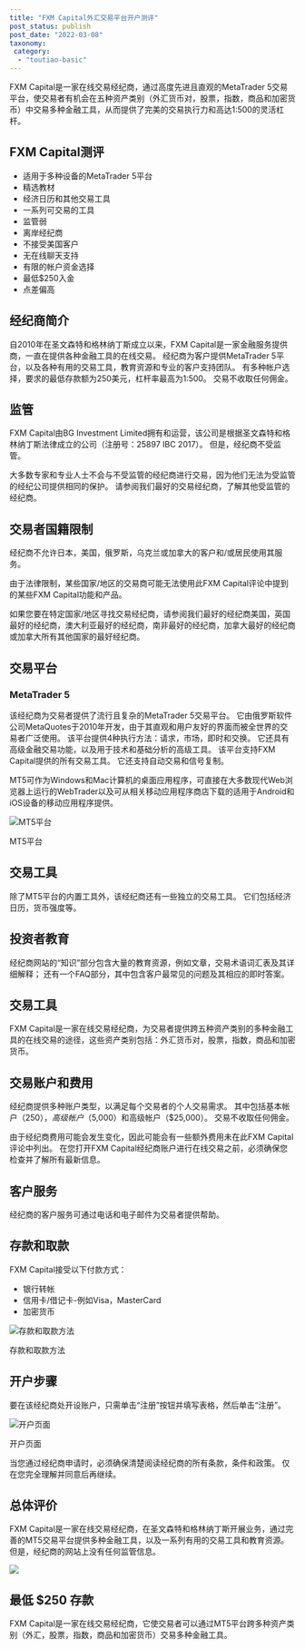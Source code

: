 ```yaml
---
title: "FXM Capital外汇交易平台开户测评"
post_status: publish
post_date: "2022-03-08"
taxonomy:
 category: 
  - "toutiao-basic"
---
```


FXM Capital是一家在线交易经纪商，通过高度先进且直观的MetaTrader 5交易平台，使交易者有机会在五种资产类别（外汇货币对，股票，指数，商品和加密货币）中交易多种金融工具，从而提供了完美的交易执行力和高达1:500的灵活杠杆。

## FXM Capital测评
- 适用于多种设备的MetaTrader 5平台
- 精选教材
- 经济日历和其他交易工具
- 一系列可交易的工具
- 监管弱
- 离岸经纪商
- 不接受美国客户
- 无在线聊天支持
- 有限的帐户资金选择
- 最低$250入金
- 点差偏高


## 经纪商简介

自2010年在圣文森特和格林纳丁斯成立以来，FXM Capital是一家金融服务提供商，一直在提供各种金融工具的在线交易。 经纪商为客户提供MetaTrader 5平台，以及各种有用的交易工具，教育资源和专业的客户支持团队。 有多种帐户选择，要求的最低存款额为250美元，杠杆率最高为1:500。 交易不收取任何佣金。

## 监管

FXM Capital由BG Investment Limited拥有和运营，该公司是根据圣文森特和格林纳丁斯法律成立的公司（注册号：25897 IBC 2017）。 但是，经纪商不受监管。

大多数专家和专业人士不会与不受监管的经纪商进行交易，因为他们无法为受监管的经纪公司提供相同的保护。 请参阅我们最好的交易经纪商，了解其他受监管的经纪商。

## 交易者国籍限制

经纪商不允许日本，美国，俄罗斯，乌克兰或加拿大的客户和/或居民使用其服务。

由于法律限制，某些国家/地区的交易商可能无法使用此FXM Capital评论中提到的某些FXM Capital功能和产品。

如果您要在特定国家/地区寻找交易经纪商，请参阅我们最好的经纪商美国，英国最好的经纪商，澳大利亚最好的经纪商，南非最好的经纪商，加拿大最好的经纪商或加拿大所有其他国家的最好经纪商。

## 交易平台

### MetaTrader 5

该经纪商为交易者提供了流行且复杂的MetaTrader 5交易平台。 它由俄罗斯软件公司MetaQuotes于2010年开发，由于其直观和用户友好的界面而被全世界的交易者广泛使用。 该平台提供4种执行方法：请求，市场，即时和交换。 它还具有高级金融交易功能，以及用于技术和基础分析的高级工具。 该平台支持FXM Capital提供的所有交易工具。 它还支持自动交易和信号复制。

MT5可作为Windows和Mac计算机的桌面应用程序，可直接在大多数现代Web浏览器上运行的WebTrader以及可从相关移动应用程序商店下载的适用于Android和iOS设备的移动应用程序提供。

![MT5平台](https://cdn.fendou.la/funstoutiao/2020/11/FXM-Capital-Review-MT5-Platform-1024x335.jpg "MT5平台")

MT5平台

## 交易工具

除了MT5平台的内置工具外，该经纪商还有一些独立的交易工具。 它们包括经济日历，货币强度等。

## 投资者教育

经纪商网站的“知识”部分包含大量的教育资源，例如文章，交易术语词汇表及其详细解释； 还有一个FAQ部分，其中包含客户最常见的问题及其相应的即时答案。

## 交易工具

FXM Capital是一家在线交易经纪商，为交易者提供跨五种资产类别的多种金融工具的在线交易的途径，这些资产类别包括：外汇货币对，股票，指数，商品和加密货币。

## 交易账户和费用

经纪商提供多种账户类型，以满足每个交易者的个人交易需求。 其中包括基本帐户（$250），高级帐户（$5,000）和高级帐户（$25,000）。 交易不收取任何佣金。

由于经纪商费用可能会发生变化，因此可能会有一些额外费用未在此FXM Capital评论中列出。 在您打开FXM Capital经纪商账户进行在线交易之前，必须确保您检查并了解所有最新信息。

## 客户服务

经纪商的客户服务可通过电话和电子邮件为交易者提供帮助。

## 存款和取款

FXM Capital接受以下付款方式：
- 银行转帐
- 信用卡/借记卡-例如Visa，MasterCard
- 加密货币

![存款和取款方法](https://cdn.fendou.la/funstoutiao/2020/11/FXM-Capital-Review-Deposit-And-Withdrawal-Methods.jpg "存款和取款方法")

存款和取款方法

## 开户步骤

要在该经纪商处开设账户，只需单击“注册”按钮并填写表格，然后单击“注册”。

![开户页面](https://cdn.fendou.la/funstoutiao/2020/11/FXM-Capital-Review-Account-Opening-Page-722x1024.jpg "开户页面")

开户页面

当您通过经纪商申请时，必须确保清楚阅读经纪商的所有条款，条件和政策。 仅在您完全理解并同意后再继续。

## 总体评价

FXM Capital是一家在线交易经纪商，在圣文森特和格林纳丁斯开展业务，通过完善的MT5交易平台提供多种金融工具，以及一系列有用的交易工具和教育资源。 但是，经纪商的网站上没有任何监管信息。

![](https://cdn.fendou.la/funstoutiao/2020/11/FXM-Capital.png)

## 最低 $250 存款

FXM Capital是一家在线交易经纪商，它使交易者可以通过MT5平台跨多种资产类别（外汇，股票，指数，商品和加密货币）交易多种金融工具。
